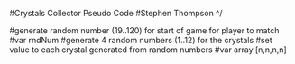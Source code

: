 #Crystals Collector Pseudo Code
#Stephen Thompson \^/

#generate random number (19..120) for start of game for player to match
    #var rndNum
#generate 4 random numbers (1..12) for the crystals
    #set value to each crystal generated from random numbers
        #var array [n,n,n,n]

